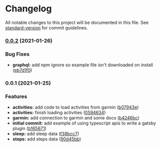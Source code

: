 # Changelog

All notable changes to this project will be documented in this file. See [standard-version](https://github.com/conventional-changelog/standard-version) for commit guidelines.

### [0.0.2](https://github.com/lukesmurray/gatsby-source-garmin/compare/v0.0.1...v0.0.2) (2021-01-26)


### Bug Fixes

* **graphql:** add npm ignore so example file isn't downloaded on install ([eb7d1f0](https://github.com/lukesmurray/gatsby-source-garmin/commit/eb7d1f0ad8bdf342c82c897adc203434c0a137e1))

### 0.0.1 (2021-01-25)


### Features

* **activities:** add code to load activities from garmin ([b07943e](https://github.com/lukesmurray/gatsby-source-garmin/commit/b07943eba10f434a27ed5ecef30ae2b2252aabce))
* **activities:** finish loading activities ([0594634](https://github.com/lukesmurray/gatsby-source-garmin/commit/05946343dc87bb496ac118eb0d5b953ceb4e131c))
* **garmin:** add connection to garmin and some docs ([b4246bc](https://github.com/lukesmurray/gatsby-source-garmin/commit/b4246bc35c8e448a02942f1affaee61cab18e9d0))
* **initial commit:** add example of using typescript apis to write a gatsby plugin ([b165671](https://github.com/lukesmurray/gatsby-source-garmin/commit/b1656718f2e0fb7e74fcc575ee7b625c579c4584))
* **sleep:** add sleep data ([f38bcc7](https://github.com/lukesmurray/gatsby-source-garmin/commit/f38bcc7f70d64f13d4719ad5e46ac4fd098ebae8))
* **steps:** add steps data ([90d45bb](https://github.com/lukesmurray/gatsby-source-garmin/commit/90d45bb136fdcad31a2c291b97dbed18e2025eb0))
